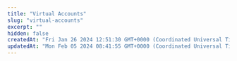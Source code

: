 ```yaml
---
title: "Virtual Accounts"
slug: "virtual-accounts"
excerpt: ""
hidden: false
createdAt: "Fri Jan 26 2024 12:51:30 GMT+0000 (Coordinated Universal Time)"
updatedAt: "Mon Feb 05 2024 08:41:55 GMT+0000 (Coordinated Universal Time)"
---
```

